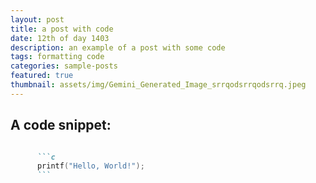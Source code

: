 ```yaml
---
layout: post
title: a post with code
date: 12th of day 1403
description: an example of a post with some code
tags: formatting code
categories: sample-posts
featured: true
thumbnail: assets/img/Gemini_Generated_Image_srrqodsrrqodsrrq.jpeg
---
```


## A code snippet:


````markdown

      ```c
      printf("Hello, World!");
      ```

````
